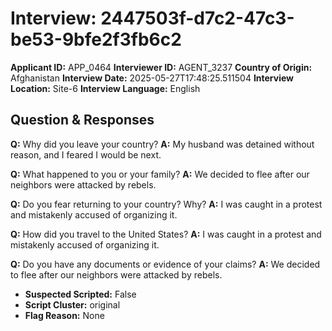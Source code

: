 # Interview: 2447503f-d7c2-47c3-be53-9bfe2f3fb6c2
**Applicant ID:** APP_0464
**Interviewer ID:** AGENT_3237
**Country of Origin:** Afghanistan
**Interview Date:** 2025-05-27T17:48:25.511504
**Interview Location:** Site-6
**Interview Language:** English

## Question & Responses

**Q:** Why did you leave your country?
**A:** My husband was detained without reason, and I feared I would be next.

**Q:** What happened to you or your family?
**A:** We decided to flee after our neighbors were attacked by rebels.

**Q:** Do you fear returning to your country? Why?
**A:** I was caught in a protest and mistakenly accused of organizing it.

**Q:** How did you travel to the United States?
**A:** I was caught in a protest and mistakenly accused of organizing it.

**Q:** Do you have any documents or evidence of your claims?
**A:** We decided to flee after our neighbors were attacked by rebels.

- **Suspected Scripted:** False
- **Script Cluster:** original
- **Flag Reason:** None